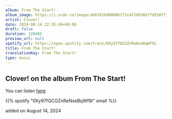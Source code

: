 ```yaml
---
album: From The Start!
album_image: https://i.scdn.co/image/ab67616d0000b273c4f2d036b7fd558fff31347c
artist: Clover!
date: 2024-08-14 22:35:49+00:00
draft: false
duration: 128485
preview_url: null
spotify_url: https://open.spotify.com/track/0Xy97fQCGZnReNxeBqWf9i
title: From The Start!
translationKey: From The Start!
type: music
---
```


## Clover! on the album From The Start!

You can listen [here](https://open.spotify.com/track/0Xy97fQCGZnReNxeBqWf9i)

{{% spotify "0Xy97fQCGZnReNxeBqWf9i" small %}}

added on August 14, 2024